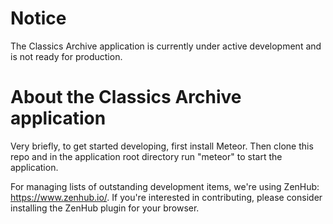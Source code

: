 # Notice

The Classics Archive application is currently under active development and is not ready for production.

# About the Classics Archive application

Very briefly, to get started developing, first install Meteor.  Then clone this repo and in the application root directory run "meteor" to start the application.

For managing lists of outstanding development items, we're using ZenHub: https://www.zenhub.io/.  If you're interested in contributing, please consider installing the ZenHub plugin for your browser.

